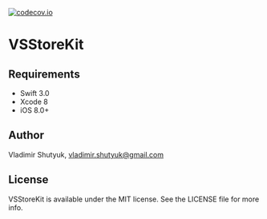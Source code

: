 [![codecov.io](https://codecov.io/gh/codecov/VSStoreKit/branch/master/graphs/badge.svg)](https://codecov.io/gh/codecov/VSStoreKit/branch/master)

# VSStoreKit


## Requirements

* Swift 3.0
* Xcode 8
* iOS 8.0+

## Author

Vladimir Shutyuk, vladimir.shutyuk@gmail.com

## License

VSStoreKit is available under the MIT license. See the LICENSE file for more info.
